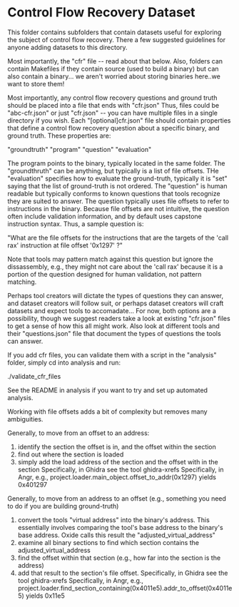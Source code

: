 # Control Flow Recovery Dataset

This folder contains subfolders that contain datasets useful for exploring
the subject of control flow recovery.  There a few suggested guidelines
for anyone adding datasets to this directory.

Most importantly, the "cfr" file -- read about that below.
Also, folders can contain Makefiles if they contain source (used to
build a binary) but can also contain a binary... we aren't worried about
storing binaries here..we want to store them!

Most importantly, any control flow recovery questions and ground
truth should be placed into a file that ends with "cfr.json"
Thus, files could be "abc-cfr.json" or just "cfr.json" -- you
can have multiple files in a single directory if you wish.
Each "[optional]cfr.json" file should contain properties that
define a control flow recovery question about a specific binary,
and ground truth.  These properties are:

"groundtruth"
"program"
"question"
"evaluation"

The program points to the binary, typically located in the same folder.
The "groundthruth" can be anything, but typically is a list of file offsets.
THe "evaluation" specifies how to evaluate the ground-truth, typically
it is "set" saying that the list of ground-truth is not ordered.
The "question" is human readable but typically conforms to known questions
that tools recognize they are suited to answer.  The question typically
uses file offsets to refer to instructions in the binary.  Because file
offsets are not intuitive, the question often include validation information,
and by default uses capstone instruction syntax.  Thus, a sample question is:

"What are the file offsets for the instructions that are the targets of the 'call rax' instruction at file offset '0x1297' ?"

Note that tools may pattern match against this question but ignore the dissassembly, e.g., they might
not care about the 'call rax' because it is a portion of the question designed for human validation, not pattern
matching.

Perhaps tool creators will dictate the types of questions they can answer, and dataset creators will follow
suit, or perhaps dataset creators will craft datasets and expect tools to accomadate... For now, both options
are a possibility, though we suggest readers take a look at existing "cfr.json" files to get a sense of how this
all might work.  Also look at different tools and their "questions.json" file that document the types of questions
the tools can answer.

If you add cfr files, you can validate them with a script in the "analysis" folder, simply cd into analysis and run:

./validate_cfr_files

See the README in analysis if you want to try and set up automated analysis.

Working with file offsets adds a bit of complexity but removes many ambiguities.

Generally, to move from an offset to an address:
 1) identify the section the offset is in, and the offset within the section
 2) find out where the section is loaded
 3) simply add the load address of the section and the offset with in the section
Specifically, in Ghidra see the tool ghidra-xrefs
Specifically, in Angr, e.g., project.loader.main_object.offset_to_addr(0x1297) yields 0x401297

Generally, to move from an address to an offset (e.g., something you need to do if you are building ground-truth)
 1) convert the tools "virtual address" into the binary's address.  This essentially involves comparing the tool's
    base address to the binary's base address.  Oxide calls this result the "adjusted_virtual_address"
 2) examine all binary sections to find which section contains the adjusted_virtual_address
 3) find the offset within that section (e.g., how far into the section is the address)
 4) add that result to the section's file offset.
Specifically, in Ghidra see the tool ghidra-xrefs
Specifically, in Angr, e.g., project.loader.find_section_containing(0x4011e5).addr_to_offset(0x4011e5) yields 0x11e5
